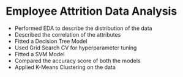
# Employee Attrition Data Analysis

- Performed EDA to describe the distribution of the data
- Described the correlation of the attributes
- Fitted a Decision Tree Model 
- Used Grid Search CV for hyperparameter tuning
- Fitted a SVM Model
- Compared the accuracy score of both the models
- Applied K-Means Clustering on the data 


